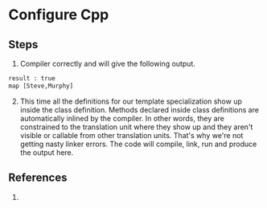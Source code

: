 # Configure Cpp

## Steps
1. Compiler correctly and will give the following output.

```txt
result : true     
map [Steve,Murphy]
```

2. This time all the definitions for our template specialization show up inside the class definition. Methods declared inside class definitions are automatically inlined by the compiler. In other words, they are constrained to the translation unit where they show up and they aren't visible or callable from other translation units. That's why we're not getting nasty linker errors. The code will compile, link, run and produce the output here.



## References
1. 

